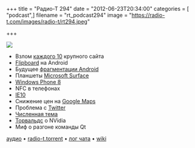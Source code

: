 +++
title = "Радио-Т 294"
date = "2012-06-23T20:34:00"
categories = [ "podcast",]
filename = "rt_podcast294"
image = "https://radio-t.com/images/radio-t/rt294.jpeg"

+++

![](https://radio-t.com/images/radio-t/rt294.jpeg)

* Взлом [каждого 10](http://www.cnews.ru/reviews/index.shtml?2012/06/19/493446) крупного сайта
* [Flipboard](http://mashable.com/2012/06/22/flipboard-comes-to-android/) на Android
* Будущее [фрагментации Android](http://opensignalmaps.com/reports/fragmentation.php)
* Планшеты [Microsoft Surface](http://spectrum.ieee.org/tech-talk/consumer-electronics/portable-devices/the-downsizing-of-microsofts-surface)
* [Windows Phone 8](http://www.engadget.com/2012/06/18/microsoft-tablet-announced/)
* NFC в телефонах
* [IE10](http://www.engadget.com/2012/06/20/microsoft-unveils-internet-explorer-10-for-windows-phone-very-s/)
* Снижение цен на [Google Maps](http://habrahabr.ru/post/146409/)
* Проблема с [Twitter](http://mashable.com/2012/06/21/twitter-outage-not-hacked/)
* [Численная тема](http://www.good.is/post/the-top-10-technology-game-changers-for-the-next-decade)
* [Торвальдс](http://arstechnica.com/information-technology/2012/06/linus-torvalds-says-f-k-you-to-nvidia/) о NVidia
* Миф о разгоне команды Qt

[аудио](http://cdn.radio-t.com/rt_podcast294.mp3) • [radio-t.torrent](http://cdn.radio-t.com/torrents/rt_podcast294.mp3.torrent) • [лог чата](http://chat.radio-t.com/logs/radio-t-294.html) • [wiki](http://wiki.radio-t.com/%D0%92%D1%8B%D0%BF%D1%83%D1%81%D0%BA_294)<audio src="http://cdn.radio-t.com/rt_podcast294.mp3" preload="none"></audio>